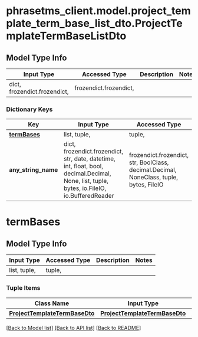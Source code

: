 # phrasetms_client.model.project_template_term_base_list_dto.ProjectTemplateTermBaseListDto

## Model Type Info

| Input Type                   | Accessed Type          | Description | Notes |
| ---------------------------- | ---------------------- | ----------- | ----- |
| dict, frozendict.frozendict, | frozendict.frozendict, |             |

### Dictionary Keys

| Key                         | Input Type                                                                                                                                  | Accessed Type                                                                           | Description                                                        | Notes      |
| --------------------------- | ------------------------------------------------------------------------------------------------------------------------------------------- | --------------------------------------------------------------------------------------- | ------------------------------------------------------------------ | ---------- |
| **[termBases](#termBases)** | list, tuple,                                                                                                                                | tuple,                                                                                  |                                                                    | [optional] |
| **any_string_name**         | dict, frozendict.frozendict, str, date, datetime, int, float, bool, decimal.Decimal, None, list, tuple, bytes, io.FileIO, io.BufferedReader | frozendict.frozendict, str, BoolClass, decimal.Decimal, NoneClass, tuple, bytes, FileIO | any string name can be used but the value must be the correct type | [optional] |

# termBases

## Model Type Info

| Input Type   | Accessed Type | Description | Notes |
| ------------ | ------------- | ----------- | ----- |
| list, tuple, | tuple,        |             |

### Tuple Items

| Class Name                                                      | Input Type                                                      | Accessed Type                                                   | Description | Notes |
| --------------------------------------------------------------- | --------------------------------------------------------------- | --------------------------------------------------------------- | ----------- | ----- |
| [**ProjectTemplateTermBaseDto**](ProjectTemplateTermBaseDto.md) | [**ProjectTemplateTermBaseDto**](ProjectTemplateTermBaseDto.md) | [**ProjectTemplateTermBaseDto**](ProjectTemplateTermBaseDto.md) |             |

[[Back to Model list]](../../README.md#documentation-for-models) [[Back to API list]](../../README.md#documentation-for-api-endpoints) [[Back to README]](../../README.md)
